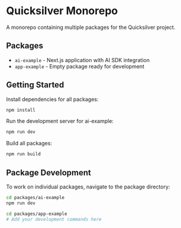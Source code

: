 # Quicksilver Monorepo

A monorepo containing multiple packages for the Quicksilver project.

## Packages

- `ai-example` - Next.js application with AI SDK integration
- `app-example` - Empty package ready for development

## Getting Started

Install dependencies for all packages:
```bash
npm install
```

Run the development server for ai-example:
```bash
npm run dev
```

Build all packages:
```bash
npm run build
```

## Package Development

To work on individual packages, navigate to the package directory:

```bash
cd packages/ai-example
npm run dev
```

```bash
cd packages/app-example
# Add your development commands here
```